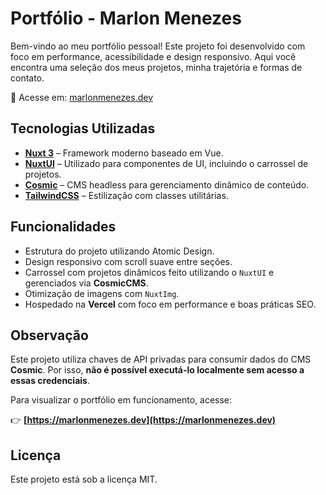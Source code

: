 # Portfólio - Marlon Menezes

Bem-vindo ao meu portfólio pessoal! Este projeto foi desenvolvido com foco em performance, acessibilidade e design responsivo. Aqui você encontra uma seleção dos meus projetos, minha trajetória e formas de contato.

🔗 Acesse em: [marlonmenezes.dev](https://marlonmenezes.dev)

## Tecnologias Utilizadas

- **[Nuxt 3](https://nuxt.com/)** – Framework moderno baseado em Vue.
- **[NuxtUI](https://ui.nuxt.com/)** – Utilizado para componentes de UI, incluindo o carrossel de projetos.
- **[Cosmic](https://www.cosmicjs.com/)** – CMS headless para gerenciamento dinâmico de conteúdo.
- **[TailwindCSS](https://tailwindcss.com/)** – Estilização com classes utilitárias.

## Funcionalidades

- Estrutura do projeto utilizando Atomic Design.
- Design responsivo com scroll suave entre seções.
- Carrossel com projetos dinâmicos feito utilizando o `NuxtUI` e gerenciados via **CosmicCMS**.
- Otimização de imagens com `NuxtImg`.
- Hospedado na **Vercel** com foco em performance e boas práticas SEO.

## Observação

Este projeto utiliza chaves de API privadas para consumir dados do CMS **Cosmic**. Por isso, **não é possível executá-lo localmente sem acesso a essas credenciais**.

Para visualizar o portfólio em funcionamento, acesse:

👉 **[https://marlonmenezes.dev](https://marlonmenezes.dev)**

## Licença

Este projeto está sob a licença MIT.
